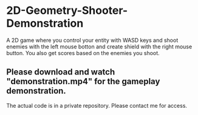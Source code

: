 # 2D-Geometry-Shooter-Demonstration

A 2D game where you control your entity with WASD keys and shoot enemies with the left mouse botton and create shield with the right mouse button. You also get scores based on the enemies you shoot.

## Please download and watch "demonstration.mp4" for the gameplay demonstration.

The actual code is in a private repository. Please contact me for access.
